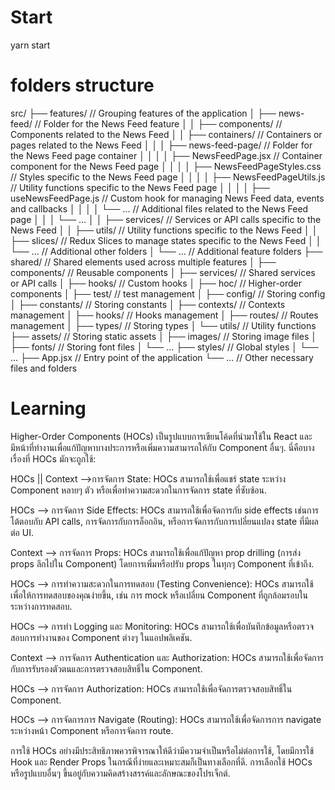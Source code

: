
# Start
yarn start

# folders structure
src/
├── features/       // Grouping features of the application
│   ├── news-feed/        // Folder for the News Feed feature
│   │   ├── components/   // Components related to the News Feed
│   │   ├── containers/   // Containers or pages related to the News Feed
│   │   │   ├── news-feed-page/                // Folder for the News Feed page container
│   │   │   │   ├── NewsFeedPage.jsx         // Container component for the News Feed page
│   │   │   │   ├── NewsFeedPageStyles.css   // Styles specific to the News Feed page
│   │   │   │   ├── NewsFeedPageUtils.js     // Utility functions specific to the News Feed page
│   │   │   │   ├── useNewsFeedPage.js       // Custom hook for managing News Feed data, events and callbacks
│   │   │   │   └── ...                      // Additional files related to the News Feed page
│   │   │   └── ...
│   │   ├── services/     // Services or API calls specific to the News Feed
│   │   ├── utils/        // Utility functions specific to the News Feed
│   │   ├── slices/       // Redux Slices to manage states specific to the News Feed
│   │   └── ...           // Additional other folders
│   └── ...               // Additional feature folders
├── shared/         // Shared elements used across multiple features
│   ├── components/ // Reusable components
│   ├── services/   // Shared services or API calls
│   ├── hooks/      // Custom hooks
│   ├── hoc/        // Higher-order components
│   ├── test/       // test management
│   ├── config/     // Storing config
│   ├── constants/  // Storing constants
│   ├── contexts/   // Contexts management
│   ├── hooks/      // Hooks management
│   ├── routes/     // Routes management
│   ├── types/      // Storing types
│   └── utils/      // Utility functions
├── assets/         // Storing static assets
│   ├── images/     // Storing image files
│   ├── fonts/      // Storing font files
│   └── ...
├── styles/         // Global styles
│   └── ...
├── App.jsx         // Entry point of the application
└── ...             // Other necessary files and folders







# Learning

Higher-Order Components (HOCs) เป็นรูปแบบการเขียนโค้ดที่นำมาใช้ใน React และมีหน้าที่ทำงานเพื่อแก้ปัญหาบางประการหรือเพิ่มความสามารถให้กับ Component อื่นๆ. นี่คือบางเรื่องที่ HOCs มักจะถูกใช้:

HOCs || Context -->การจัดการ State: HOCs สามารถใช้เพื่อแชร์ state ระหว่าง Component หลายๆ ตัว หรือเพื่อทำความสะดวกในการจัดการ state ที่ซับซ้อน.

HOCs --> การจัดการ Side Effects: HOCs สามารถใช้เพื่อจัดการกับ side effects เช่นการโต้ตอบกับ API calls, การจัดการกับการล็อกอิน, หรือการจัดการกับการเปลี่ยนแปลง state ที่มีผลต่อ UI.

Context --> การจัดการ Props: HOCs สามารถใช้เพื่อแก้ปัญหา prop drilling (การส่ง props ลึกไปใน Component) โดยการเพิ่มหรือปรับ props ในทุกๆ Component ที่เข้าถึง. 

HOCs --> การทำความสะดวกในการทดสอบ (Testing Convenience): HOCs สามารถใช้เพื่อให้การทดสอบของคุณง่ายขึ้น, เช่น การ mock หรือเปลี่ยน Component ที่ถูกล้อมรอบในระหว่างการทดสอบ.

HOCs --> การทำ Logging และ Monitoring: HOCs สามารถใช้เพื่อบันทึกข้อมูลหรือตรวจสอบการทำงานของ Component ต่างๆ ในแอปพลิเคชัน.

Context --> การจัดการ Authentication และ Authorization: HOCs สามารถใช้เพื่อจัดการกับการรับรองตัวตนและการตรวจสอบสิทธิ์ใน Component.

HOCs --> การจัดการ Authorization: HOCs สามารถใช้เพื่อจัดการตรวจสอบสิทธิ์ใน Component.

HOCs --> การจัดการการ Navigate (Routing): HOCs สามารถใช้เพื่อจัดการการ navigate ระหว่างหน้า Component หรือการจัดการ route.

การใช้ HOCs อย่างมีประสิทธิภาพควรพิจารณาให้ดีว่ามีความจำเป็นหรือไม่ต่อการใช้, โดยมีการใช้ Hook และ Render Props ในกรณีที่ง่ายและเหมาะสมก็เป็นทางเลือกที่ดี. การเลือกใช้ HOCs หรือรูปแบบอื่นๆ ขึ้นอยู่กับความคิดสร้างสรรค์และลักษณะของโปรเจ็กต์.